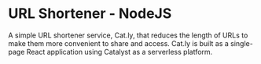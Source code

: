 # URL Shortener - NodeJS

A simple URL shortener service, Cat.ly, that reduces the length of URLs to make them more convenient to share and access. Cat.ly is built as a single-page React application using Catalyst as a serverless platform. 



